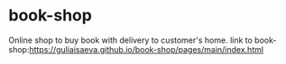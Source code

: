 # book-shop

 Online shop to buy book with delivery to customer's home.
 link to book-shop:https://guliaisaeva.github.io/book-shop/pages/main/index.html